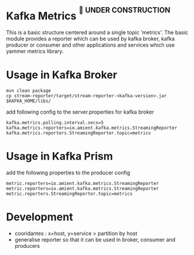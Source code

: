 # Kafka Metrics  <sup><sup>:no_entry_sign: UNDER CONSTRUCTION</sup></sup>

This is a basic structure centered around a single topic 'metrics'. The basic module provides a reporter which 
can be used by kafka broker, kafka producer or consumer and other applications and services which use yammer metrics
library.
 
 
# Usage in Kafka Broker

```
mvn clean package
cp stream-reporter/target/stream-reporter-<kafka-version>.jar $KAFKA_HOME/libs/
```

add following config to the server.properties for kafka broker 

```
kafka.metrics.polling.interval.secs=5
kafka.metrics.reporters=io.amient.kafka.metrics.StreamingReporter
kafka.metrics.reporters.StreamingReporter.topic=metrics
```

# Usage in Kafka Prism

add the following properties to the producer config

```
metric.reporters=io.amient.kafka.metrics.StreamingReporter
metric.reporters=io.amient.kafka.metrics.StreamingReporter
metric.reporters.StreamingReporter.topic=metrics
```


# Development

- cooridantes : x=host, y=service > partition by host
- generalise reporter so that it can be used in broker, consumer and producers   
